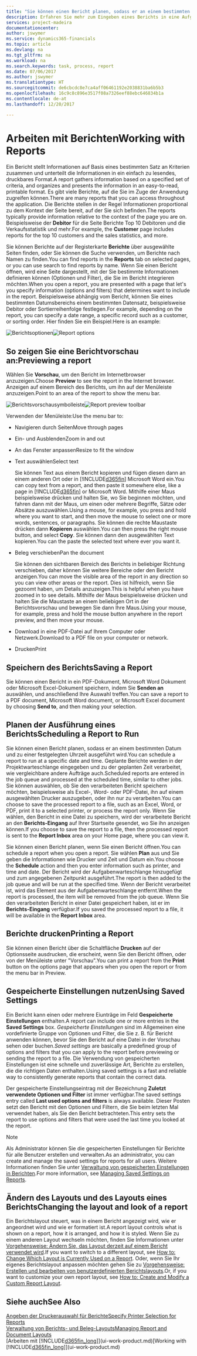 ```yaml
---
title: "Sie können einen Bericht planen, sodass er an einem bestimmten Datum und zu einer festgelegten Uhrzeit ausgeführt wird | Microsoft Docs"
description: Erfahren Sie mehr zum Eingeben eines Berichts in eine Aufgabenwarteschlange und das Planen der Verarbeitung an einem bestimmten Datum und Uhrzeit.
services: project-madeira
documentationcenter: 
author: jswymer
ms.service: dynamics365-financials
ms.topic: article
ms.devlang: na
ms.tgt_pltfrm: na
ms.workload: na
ms.search.keywords: task, process, report
ms.date: 07/06/2017
ms.author: jswymer
ms.translationtype: HT
ms.sourcegitcommit: de6cbcdc8e7ca4aff06461192e2038831ba6b5b3
ms.openlocfilehash: 16c9c8c896e3517f08a7326eef88ebc646834b1a
ms.contentlocale: de-at
ms.lasthandoff: 12/20/2017

---
```

# <a name="working-with-reports"></a><span data-ttu-id="38972-103">Arbeiten mit Berichten</span><span class="sxs-lookup"><span data-stu-id="38972-103">Working with Reports</span></span>
<span data-ttu-id="38972-104">Ein Bericht stellt Informationen auf Basis eines bestimmten Satz an Kriterien zusammen und unterteilt die Informationen in ein einfach zu lesendes, druckbares Format.</span><span class="sxs-lookup"><span data-stu-id="38972-104">A report gathers information based on a specified set of criteria, and organizes and presents the information in an easy-to-read, printable format.</span></span> <span data-ttu-id="38972-105">Es gibt viele Berichte, auf die Sie im Zuge der Anwendung zugreifen können.</span><span class="sxs-lookup"><span data-stu-id="38972-105">There are many reports that you can access throughout the application.</span></span> <span data-ttu-id="38972-106">Die Berichte stellen in der Regel Informationen proportional zu dem Kontext der Seite bereit, auf der Sie sich befinden.</span><span class="sxs-lookup"><span data-stu-id="38972-106">The reports typically provide information relative to the context of the page you are on.</span></span> <span data-ttu-id="38972-107">Beispielsweise der **Debitor** für die Seite Berichte Top 10 Debitoren und die Verkaufsstatistik und mehr.</span><span class="sxs-lookup"><span data-stu-id="38972-107">For example, the **Customer** page includes reports for the top 10 customers and the sales statistics, and more.</span></span>

<span data-ttu-id="38972-108">Sie können Berichte auf der Registerkarte **Berichte** über ausgewählte Seiten finden, oder Sie können die Suche verwenden, um Berichte nach Namen zu finden.</span><span class="sxs-lookup"><span data-stu-id="38972-108">You can find reports in the **Reports** tab on selected pages, or you can use search to find reports by name.</span></span> <span data-ttu-id="38972-109">Wenn Sie einen Bericht öffnen, wird eine Seite dargestellt, mit der Sie bestimmte Informationen definieren können (Optionen und Filter), die Sie im Bericht integrieren möchten.</span><span class="sxs-lookup"><span data-stu-id="38972-109">When you open a report, you are presented with a page that let's you specify information (options and filters) that determines want to include in the report.</span></span> <span data-ttu-id="38972-110">Beispielsweise abhängig vom Bericht, können Sie eines bestimmten Datumsbereichs einem bestimmten Datensatz, beispielsweise Debitor oder Sortierreihenfolge festlegen.</span><span class="sxs-lookup"><span data-stu-id="38972-110">For example, depending on the report, you can specify a date range, a specific record such as a customer, or sorting order.</span></span> <span data-ttu-id="38972-111">Hier finden Sie ein Beispiel:</span><span class="sxs-lookup"><span data-stu-id="38972-111">Here is an example:</span></span>

<span data-ttu-id="38972-112">![Berichtsoptionen](media/report_options.png "Berichtsoptionen")</span><span class="sxs-lookup"><span data-stu-id="38972-112">![Report options](media/report_options.png "Report options")</span></span>

## <a name="previewing-a-report"></a><span data-ttu-id="38972-113">So zeigen Sie eine Berichtvorschau an:</span><span class="sxs-lookup"><span data-stu-id="38972-113">Previewing a report</span></span>
<span data-ttu-id="38972-114">Wählen Sie **Vorschau**, um den Bericht im Internetbrowser anzuzeigen.</span><span class="sxs-lookup"><span data-stu-id="38972-114">Choose **Preview** to see the report in the Internet browser.</span></span> <span data-ttu-id="38972-115">Anzeigen auf einem Bereich des Berichts, um ihn auf der Menüleiste anzuzeigen.</span><span class="sxs-lookup"><span data-stu-id="38972-115">Point to an area of the report to show the menu bar.</span></span>  

<span data-ttu-id="38972-116">![Berichtsvorschausymbolleiste](media/report_viewer.png "Berichtsvorschausymbolleiste")</span><span class="sxs-lookup"><span data-stu-id="38972-116">![Report preview toolbar](media/report_viewer.png "Report preview toolbar")</span></span>

<span data-ttu-id="38972-117">Verwenden der Menüleiste:</span><span class="sxs-lookup"><span data-stu-id="38972-117">Use the menu bar to:</span></span>

-   <span data-ttu-id="38972-118">Navigieren durch Seiten</span><span class="sxs-lookup"><span data-stu-id="38972-118">Move through pages</span></span>
-   <span data-ttu-id="38972-119">Ein- und Ausblenden</span><span class="sxs-lookup"><span data-stu-id="38972-119">Zoom in and out</span></span>
-   <span data-ttu-id="38972-120">An das Fenster anpassen</span><span class="sxs-lookup"><span data-stu-id="38972-120">Resize to fit the window</span></span>
-   <span data-ttu-id="38972-121">Text auswählen</span><span class="sxs-lookup"><span data-stu-id="38972-121">Select text</span></span>

    <span data-ttu-id="38972-122">Sie können Text aus einem Bericht kopieren und fügen diesen dann an einem anderen Ort oder in [!INCLUDE[d365fin](includes/d365fin_md.md)] Microsoft Word ein.</span><span class="sxs-lookup"><span data-stu-id="38972-122">You can copy text from a report, and then paste it somewhere else, like a page in [!INCLUDE[d365fin](includes/d365fin_md.md)] or Microsoft Word.</span></span>  <span data-ttu-id="38972-123">Mithilfe einer Maus beispielsweise drücken und halten Sie, wo Sie beginnen möchten, und fahren dann mit der Maus, um einen oder mehrere Begriffe, Sätze oder Absätze auszuwählen.</span><span class="sxs-lookup"><span data-stu-id="38972-123">Using a mouse, for example, you press and hold where you want to start, and then move the mouse to select one or more words, sentences, or paragraphs.</span></span> <span data-ttu-id="38972-124">Sie können die rechte Maustaste drücken dann **Kopieren** auswählen.</span><span class="sxs-lookup"><span data-stu-id="38972-124">You can then press the right mouse button, and select **Copy**.</span></span> <span data-ttu-id="38972-125">Sie können dann den ausgewählten Text kopieren.</span><span class="sxs-lookup"><span data-stu-id="38972-125">You can the paste the selected text where ever you want it.</span></span>
-   <span data-ttu-id="38972-126">Beleg verschieben</span><span class="sxs-lookup"><span data-stu-id="38972-126">Pan the document</span></span>

    <span data-ttu-id="38972-127">Sie können den sichtbaren Bereich des Berichts in beliebiger Richtung verschieben, daher können Sie weitere Bereiche oder den Bericht anzeigen.</span><span class="sxs-lookup"><span data-stu-id="38972-127">You can move the visible area of the report in any direction so you can view other areas or the report.</span></span> <span data-ttu-id="38972-128">Dies ist hilfreich, wenn Sie gezoomt haben, um Details anzuzeigen.</span><span class="sxs-lookup"><span data-stu-id="38972-128">This is helpful when you have zoomed in to see details.</span></span>  <span data-ttu-id="38972-129">Mithilfe der Maus beispielsweise drücken und halten Sie die Maustaste an einem beliebigen Ort in der  Berichtsvorschau und bewegen Sie dann Ihre Maus.</span><span class="sxs-lookup"><span data-stu-id="38972-129">Using your mouse, for example, press and hold the mouse button anywhere in the report preview, and then move your mouse.</span></span>

-   <span data-ttu-id="38972-130">Download in eine PDF-Datei auf Ihrem Computer oder Netzwerk.</span><span class="sxs-lookup"><span data-stu-id="38972-130">Download to a PDF file on your computer or network.</span></span>
-   <span data-ttu-id="38972-131">Drucken</span><span class="sxs-lookup"><span data-stu-id="38972-131">Print</span></span>


## <a name="saving-a-report"></a><span data-ttu-id="38972-132">Speichern des Berichts</span><span class="sxs-lookup"><span data-stu-id="38972-132">Saving a Report</span></span>
<span data-ttu-id="38972-133">Sie können einen Bericht in ein PDF-Dokument, Microsoft Word Dokument oder Microsoft Excel-Dokument speichern, indem Sie **Senden an** auswählen, und anschließend Ihre Auswahl treffen.</span><span class="sxs-lookup"><span data-stu-id="38972-133">You can save a report to a PDF document, Microsoft Word document, or Microsoft Excel document by choosing **Send to**, and then making your selection.</span></span>

## <a name="ScheduleReport"></a><span data-ttu-id="38972-134">Planen der Ausführung eines Berichts</span><span class="sxs-lookup"><span data-stu-id="38972-134">Scheduling a Report to Run</span></span>
<span data-ttu-id="38972-135">Sie können einen Bericht planen, sodass er an einem bestimmten Datum und zu einer festgelegten Uhrzeit ausgeführt wird.</span><span class="sxs-lookup"><span data-stu-id="38972-135">You can schedule a report to run at a specific date and time.</span></span> <span data-ttu-id="38972-136">Geplante Berichte werden in der Projektwarteschlange eingegeben und zu der geplanten Zeit verarbeitet, wie vergleichbare andere Aufträge auch.</span><span class="sxs-lookup"><span data-stu-id="38972-136">Scheduled reports are entered in the job queue and processed at the scheduled time, similar to other jobs.</span></span> <span data-ttu-id="38972-137">Sie können auswählen, ob Sie den verarbeiteten Bericht speichern möchten, beispielsweise als Excel-, Word- oder PDF-Datei, ihn auf einem ausgewählten Drucker auszugeben, oder ihn nur zu verarbeiten.</span><span class="sxs-lookup"><span data-stu-id="38972-137">You can choose to save the processed report to a file, such as an Excel, Word, or PDF, print it to a selected printer, or process the report only.</span></span> <span data-ttu-id="38972-138">Wenn Sie wählen, den Bericht in eine Datei zu speichern, wird der verarbeitete Bericht an den **Berichts-Eingang** auf Ihrer Startseite gesendet, wo Sie ihn anzeigen können.</span><span class="sxs-lookup"><span data-stu-id="38972-138">If you choose to save the report to a file, then the processed report is sent to the **Report Inbox** area on your Home page, where you can view it.</span></span>

<span data-ttu-id="38972-139">Sie können einen Bericht planen, wenn Sie einen Bericht öffnen.</span><span class="sxs-lookup"><span data-stu-id="38972-139">You can schedule a report when you open a report.</span></span> <span data-ttu-id="38972-140">Sie wählen **Plan** aus und Sie geben die Informationen wie Drucker und Zeit und Datum ein.</span><span class="sxs-lookup"><span data-stu-id="38972-140">You choose the **Schedule** action and then you enter information such as printer, and time and date.</span></span> <span data-ttu-id="38972-141">Der Bericht wird der Aufgabenwarteschlange hinzugefügt und zum angegebenen Zeitpunkt ausgeführt.</span><span class="sxs-lookup"><span data-stu-id="38972-141">The report is then added to the job queue and will be run at the specified time.</span></span> <span data-ttu-id="38972-142">Wenn der Bericht verarbeitet ist, wird das Element aus der Aufgabenwarteschlange entfernt.</span><span class="sxs-lookup"><span data-stu-id="38972-142">When the report is processed, the item will be removed from the job queue.</span></span> <span data-ttu-id="38972-143">Wenn Sie den verarbeiteten Bericht in einer Datei gespeichert haben, ist er im **Berichts-Eingang** verfügbar.</span><span class="sxs-lookup"><span data-stu-id="38972-143">If you saved the processed report to a file, it will be available in the **Report Inbox** area.</span></span>

## <a name="PrintReport"></a><span data-ttu-id="38972-144">Berichte drucken</span><span class="sxs-lookup"><span data-stu-id="38972-144">Printing a Report</span></span>
<span data-ttu-id="38972-145">Sie können einen Bericht über die Schaltfläche **Drucken** auf der Optionsseite ausdrucken, die erscheint, wenn Sie den Bericht öffnen, oder von der Menüleiste unter "Vorschau".</span><span class="sxs-lookup"><span data-stu-id="38972-145">You can print a report from the **Print** button on the options page that appears when you open the report or from the menu bar in Preview.</span></span>

## <a name="using-saved-settings"></a><span data-ttu-id="38972-146">Gespeicherte Einstellungen nutzen</span><span class="sxs-lookup"><span data-stu-id="38972-146">Using Saved Settings</span></span>
<span data-ttu-id="38972-147">Ein Bericht kann einen oder mehrere Eiunträge im Feld **Gespeicherte Einstellungen** enthalten.</span><span class="sxs-lookup"><span data-stu-id="38972-147">A report can include one or more entries in the **Saved Settings** box.</span></span> <span data-ttu-id="38972-148">*Gespeicherte Einstellungen* sind im Allgemeinen eine vordefinierte Gruppe von Optionen und Filter, die Sie z. B. für Bericht anwenden können, bevor Sie den Bericht auf eine Datei in der Vorschau sehen oder buchen.</span><span class="sxs-lookup"><span data-stu-id="38972-148">*Saved settings* are basically a predefined group of options and filters that you can apply to the report before previewing or sending the report to a file.</span></span> <span data-ttu-id="38972-149">Die Verwendung von gespeicherten Einstellungen ist eine schnelle und zuverlässige Art, Berichte zu erstellen, die die richtigen Daten enthalten.</span><span class="sxs-lookup"><span data-stu-id="38972-149">Using saved settings is a fast and reliable way to consistently generate reports that contain the correct data.</span></span>

<span data-ttu-id="38972-150">Der gespeicherte Einstellungseintrag mit der Bezeichnung **Zuletzt verwendete Optionen und Filter** ist immer verfügbar.</span><span class="sxs-lookup"><span data-stu-id="38972-150">The saved settings entry called **Last used options and filters** is always available.</span></span> <span data-ttu-id="38972-151">Dieser Posten setzt den Bericht mit den Optionen und Filtern, die Sie beim letzten Mal verwendet haben, als Sie den Bericht betrachteten.</span><span class="sxs-lookup"><span data-stu-id="38972-151">This entry sets the report to use options and filters that were used the last time you looked at the report.</span></span>

>[!NOTE]
><span data-ttu-id="38972-152">Als Administrator können Sie die gespeicherten Einstellungen für Berichte für alle Benutzer erstellen und verwalten.</span><span class="sxs-lookup"><span data-stu-id="38972-152">As an administrator, you can create and manage the saved settings for reports for all users.</span></span> <span data-ttu-id="38972-153">Weitere Informationen finden Sie unter [Verwaltung von gespeicherten Einstellungen in Berichten](reports-saving-reusing-settings.md).</span><span class="sxs-lookup"><span data-stu-id="38972-153">For more information, see [Managing Saved Settings on Reports](reports-saving-reusing-settings.md).</span></span>

## <a name="changing-the-layout-and-look-of-a-report"></a><span data-ttu-id="38972-154">Ändern des Layouts und des Layouts eines Berichts</span><span class="sxs-lookup"><span data-stu-id="38972-154">Changing the layout and look of a report</span></span>
<span data-ttu-id="38972-155">Ein Berichtslayout steuert, was in einem Bericht angezeigt wird, wie er angeordnet wird und wie er formatiert ist.</span><span class="sxs-lookup"><span data-stu-id="38972-155">A report layout controls what is shown on a report, how it is arranged, and how it is styled.</span></span> <span data-ttu-id="38972-156">Wenn Sie zu einem anderen Layout wechseln möchten, finden Sie Informationen unter [Vorgehensweise: Ändern Sie, das Layout derzeit auf einem Bericht verwendet wird](ui-how-change-layout-currently-used-report.md).</span><span class="sxs-lookup"><span data-stu-id="38972-156">If you want to switch to a different layout, see [How to: Change Which Layout is Currently Used on a Report](ui-how-change-layout-currently-used-report.md).</span></span> <span data-ttu-id="38972-157">Oder, wenn Sie Ihr eigenes Berichtslayout anpassen möchten gehen Sie zu [Vorgehensweise: Erstellen und bearbeiten von benutzerdefinierten Berichtslayouts](ui-how-create-custom-report-layout.md).</span><span class="sxs-lookup"><span data-stu-id="38972-157">Or, if you want to customize your own report layout, see [How to: Create and Modify a Custom Report Layout](ui-how-create-custom-report-layout.md).</span></span>

## <a name="see-also"></a><span data-ttu-id="38972-158">Siehe auch</span><span class="sxs-lookup"><span data-stu-id="38972-158">See Also</span></span>
[<span data-ttu-id="38972-159">Angeben der Druckerauswahl für Berichte</span><span class="sxs-lookup"><span data-stu-id="38972-159">Specify Printer Selection for Reports</span></span>](ui-specify-printer-selection-reports.md)  
[<span data-ttu-id="38972-160">Verwaltung von Berichts- und Beleg-Layouts</span><span class="sxs-lookup"><span data-stu-id="38972-160">Managing Report and Document Layouts</span></span>](ui-manage-report-layouts.md)  
<span data-ttu-id="38972-161">[Arbeiten mit [!INCLUDE[d365fin_long](includes/d365fin_long_md.md)]](ui-work-product.md)</span><span class="sxs-lookup"><span data-stu-id="38972-161">[Working with [!INCLUDE[d365fin_long](includes/d365fin_long_md.md)]](ui-work-product.md)</span></span>

